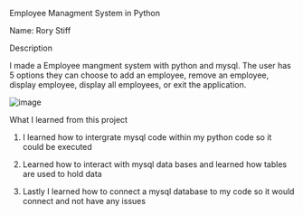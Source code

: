 Employee Managment System in Python

Name: Rory Stiff

Description


I made a Employee mangment system with python and mysql. The user has
5 options they can choose to add an employee, remove an employee, display employee, display all employees, or exit the application. 


![image](https://github.com/user-attachments/assets/dd51b247-4974-4a9c-816a-1cbc85aecb52)



What I learned from this project

1. I learned how to intergrate mysql code within my python code so
it could be executed

2. Learned how to interact with mysql data bases and learned how tables are used to hold data

3. Lastly I learned how to connect a mysql database to my code so it would connect and not have any issues





